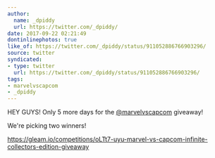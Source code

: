 ```yaml
---
author:
  name: _dpiddy
  url: https://twitter.com/_dpiddy/
date: 2017-09-22 02:21:49
dontinlinephotos: true
like_of: https://twitter.com/_dpiddy/status/911052886766903296/
source: twitter
syndicated:
- type: twitter
  url: https://twitter.com/_dpiddy/status/911052886766903296/
tags:
- marvelvscapcom
- _dpiddy
---
```


HEY GUYS! Only 5 more days for the [@marvelvscapcom](https://twitter.com/marvelvscapcom/) giveaway!

We're picking two winners!



https://gleam.io/competitions/oLTt7-uyu-marvel-vs-capcom-infinite-collectors-edition-giveaway